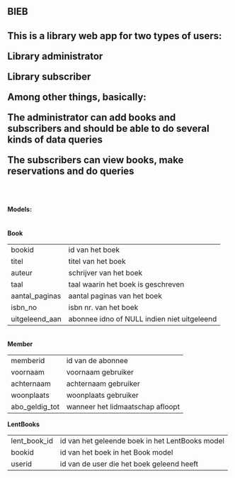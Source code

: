 <h2>BIEB<h2>

<p>This is a library web app for two types of users:</p>

<p>Library administrator</p>
<p>Library subscriber</p>

<p>Among other things, basically:</p>
<p>The administrator can add books and subscribers and should be able to do several kinds of data queries</p>
<p>The subscribers can view books, make reservations and do queries</p>
<br>

<h4>Models:<h4>
<br>
<b>Book</b>
<table>
<tr><td>bookid</td><td>id van het boek</td></tr>
<tr><td>titel</td><td>titel van het boek</td></tr>
<tr><td>auteur</td><td>schrijver van het boek</td></tr>
<tr><td>taal</td><td>taal waarin het boek is geschreven</td></tr>
<tr><td>aantal_paginas</td><td>aantal paginas van het boek</td></tr>
<tr><td>isbn_no</td><td>isbn nr. van het boek</td></tr>
<tr><td>uitgeleend_aan</td><td>abonnee idno of NULL indien niet uitgeleend</td></tr>
</table>
<br>
<b>Member</b>
<table>
<tr><td>memberid</td><td>id van de abonnee</td></tr>
<tr><td>voornaam</td><td>voornaam gebruiker</td></tr>
<tr><td>achternaam</td><td>achternaam gebruiker</td></tr>
<tr><td>woonplaats</td><td>woonplaats gebruiker</td></tr>
<tr><td>abo_geldig_tot</td><td>wanneer het lidmaatschap afloopt</td></tr>
</table>
<b>LentBooks</b>
<table>
<tr><td>lent_book_id</td><td>id van het geleende boek in het LentBooks model</td></tr>
<tr><td>bookid</td><td>id van het boek in het Book model</td></tr>
<tr><td>userid</td><td>id van de user die het boek geleend heeft</td></tr>
</table>